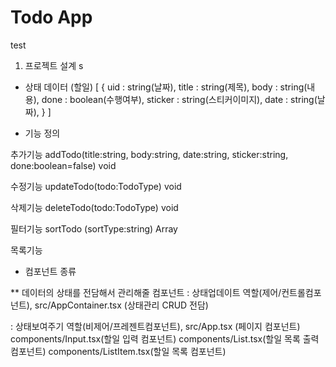 # Todo App
test
1. 프로젝트 설계
s
- 상태 데이터 (할일)
  [
    {
      uid : string(날짜),
      title : string(제목),
      body : string(내용),
      done : boolean(수행여부),
      sticker : string(스티커이미지),
      date : string(날짜),
    }
  ]

- 기능 정의

추가기능
addTodo(title:string, body:string, date:string, sticker:string, done:boolean=false) void

수정기능
updateTodo(todo:TodoType) void

삭제기능
deleteTodo(todo:TodoType) void

필터기능
sortTodo (sortType:string) Array<TodoType>

목록기능

- 컴포넌트 종류

** 데이터의 상태를 전담해서 관리해줄 컴포넌트
: 상태업데이트 역할(제어/컨트롤컴포넌트),
src/AppContainer.tsx (상태관리 CRUD 전담)


: 상태보여주기 역할(비제어/프레젠트컴포넌트),
src/App.tsx (페이지 컴포넌트)
components/Input.tsx(할일 입력 컴포넌트)
components/List.tsx(할일 목록 출력 컴포넌트)
components/ListItem.tsx(할일 목록 컴포넌트)
